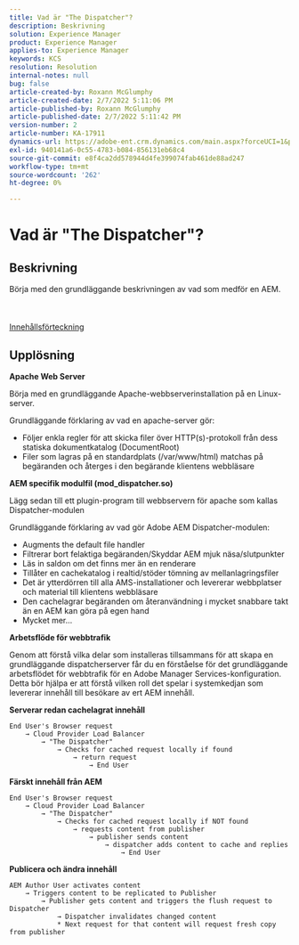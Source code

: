 ```yaml
---
title: Vad är "The Dispatcher"?
description: Beskrivning
solution: Experience Manager
product: Experience Manager
applies-to: Experience Manager
keywords: KCS
resolution: Resolution
internal-notes: null
bug: false
article-created-by: Roxann McGlumphy
article-created-date: 2/7/2022 5:11:06 PM
article-published-by: Roxann McGlumphy
article-published-date: 2/7/2022 5:11:42 PM
version-number: 2
article-number: KA-17911
dynamics-url: https://adobe-ent.crm.dynamics.com/main.aspx?forceUCI=1&pagetype=entityrecord&etn=knowledgearticle&id=35d146ef-3888-ec11-93b0-0022480837ff
exl-id: 940141a6-0c55-4783-b084-856131eb68c4
source-git-commit: e8f4ca2dd578944d4fe399074fab461de88ad247
workflow-type: tm+mt
source-wordcount: '262'
ht-degree: 0%

---
```


# Vad är &quot;The Dispatcher&quot;?

## Beskrivning

Börja med den grundläggande beskrivningen av vad som medför en AEM.<br><br> <br><br>[Innehållsförteckning](https://experienceleague.adobe.com/docs/experience-cloud-kcs/kbarticles/KA-17490.html)

## Upplösning


<b>Apache Web Server</b>

Börja med en grundläggande Apache-webbserverinstallation på en Linux-server.

Grundläggande förklaring av vad en apache-server gör:

- Följer enkla regler för att skicka filer över HTTP(s)-protokoll från dess statiska dokumentkatalog (DocumentRoot)
- Filer som lagras på en standardplats (/var/www/html) matchas på begäranden och återges i den begärande klientens webbläsare




<b>AEM specifik modulfil (mod_dispatcher.so)</b>

Lägg sedan till ett plugin-program till webbservern för apache som kallas Dispatcher-modulen

Grundläggande förklaring av vad gör Adobe AEM Dispatcher-modulen:

- Augments the default file handler
- Filtrerar bort felaktiga begäranden/Skyddar AEM mjuk näsa/slutpunkter
- Läs in saldon om det finns mer än en renderare
- Tillåter en cachekatalog i realtid/stöder tömning av mellanlagringsfiler
- Det är ytterdörren till alla AMS-installationer och levererar webbplatser och material till klientens webbläsare
- Den cachelagrar begäranden om återanvändning i mycket snabbare takt än en AEM kan göra på egen hand
- Mycket mer...




<b>Arbetsflöde för webbtrafik</b>

Genom att förstå vilka delar som installeras tillsammans för att skapa en grundläggande dispatcherserver får du en förståelse för det grundläggande arbetsflödet för webbtrafik för en Adobe Manager Services-konfiguration.
Detta bör hjälpa er att förstå vilken roll det spelar i systemkedjan som levererar innehåll till besökare av ert AEM innehåll.

<b>Serverar redan cachelagrat innehåll</b>


```
End User's Browser request 
    → Cloud Provider Load Balancer 
        → "The Dispatcher" 
            → Checks for cached request locally if found 
                → return request 
                    → End User
```


<b>Färskt innehåll från AEM</b>


```
End User's Browser request 
    → Cloud Provider Load Balancer 
        → "The Dispatcher" 
            → Checks for cached request locally if NOT found 
                → requests content from publisher 
                    → publisher sends content 
                        → dispatcher adds content to cache and replies 
                            → End User
```


<b>Publicera och ändra innehåll</b>


```
AEM Author User activates content 
    → Triggers content to be replicated to Publisher 
        → Publisher gets content and triggers the flush request to Dispatcher 
            → Dispatcher invalidates changed content 
            * Next request for that content will request fresh copy from publisher
```
